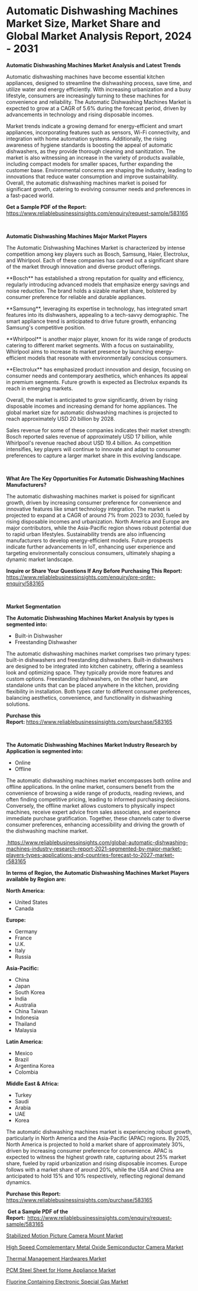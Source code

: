 <p><h1>Automatic Dishwashing Machines Market Size, Market Share and Global Market Analysis Report, 2024 - 2031</h1></p><p><strong>Automatic Dishwashing Machines Market Analysis and Latest Trends</strong></p>
<p><p>Automatic dishwashing machines have become essential kitchen appliances, designed to streamline the dishwashing process, save time, and utilize water and energy efficiently. With increasing urbanization and a busy lifestyle, consumers are increasingly turning to these machines for convenience and reliability. The Automatic Dishwashing Machines Market is expected to grow at a CAGR of 5.6% during the forecast period, driven by advancements in technology and rising disposable incomes.</p><p>Market trends indicate a growing demand for energy-efficient and smart appliances, incorporating features such as sensors, Wi-Fi connectivity, and integration with home automation systems. Additionally, the rising awareness of hygiene standards is boosting the appeal of automatic dishwashers, as they provide thorough cleaning and sanitization. The market is also witnessing an increase in the variety of products available, including compact models for smaller spaces, further expanding the customer base. Environmental concerns are shaping the industry, leading to innovations that reduce water consumption and improve sustainability. Overall, the automatic dishwashing machines market is poised for significant growth, catering to evolving consumer needs and preferences in a fast-paced world.</p></p>
<p><strong>Get a Sample PDF of the Report:&nbsp;</strong> <a href="https://www.reliablebusinessinsights.com/enquiry/request-sample/583165?utm_campaign=57&utm_medium=2&utm_source=Github&utm_content=ia&utm_term=09122024&utm_id=automatic-dishwashing-machines">https://www.reliablebusinessinsights.com/enquiry/request-sample/583165</a></p>
<p>&nbsp;</p>
<p><strong>Automatic Dishwashing Machines Major Market Players</strong></p>
<p><p>The Automatic Dishwashing Machines Market is characterized by intense competition among key players such as Bosch, Samsung, Haier, Electrolux, and Whirlpool. Each of these companies has carved out a significant share of the market through innovation and diverse product offerings.</p><p>**Bosch** has established a strong reputation for quality and efficiency, regularly introducing advanced models that emphasize energy savings and noise reduction. The brand holds a sizable market share, bolstered by consumer preference for reliable and durable appliances. </p><p>**Samsung**, leveraging its expertise in technology, has integrated smart features into its dishwashers, appealing to a tech-savvy demographic. The smart appliance trend is anticipated to drive future growth, enhancing Samsung's competitive position.</p><p>**Whirlpool** is another major player, known for its wide range of products catering to different market segments. With a focus on sustainability, Whirlpool aims to increase its market presence by launching energy-efficient models that resonate with environmentally conscious consumers.</p><p>**Electrolux** has emphasized product innovation and design, focusing on consumer needs and contemporary aesthetics, which enhances its appeal in premium segments. Future growth is expected as Electrolux expands its reach in emerging markets.</p><p>Overall, the market is anticipated to grow significantly, driven by rising disposable incomes and increasing demand for home appliances. The global market size for automatic dishwashing machines is projected to reach approximately USD 20 billion by 2028.</p><p>Sales revenue for some of these companies indicates their market strength: Bosch reported sales revenue of approximately USD 17 billion, while Whirlpool's revenue reached about USD 19.4 billion. As competition intensifies, key players will continue to innovate and adapt to consumer preferences to capture a larger market share in this evolving landscape.</p></p>
<p>&nbsp;</p>
<p><strong>What Are The Key Opportunities For Automatic Dishwashing Machines Manufacturers?</strong></p>
<p><p>The automatic dishwashing machines market is poised for significant growth, driven by increasing consumer preference for convenience and innovative features like smart technology integration. The market is projected to expand at a CAGR of around 7% from 2023 to 2030, fueled by rising disposable incomes and urbanization. North America and Europe are major contributors, while the Asia-Pacific region shows robust potential due to rapid urban lifestyles. Sustainability trends are also influencing manufacturers to develop energy-efficient models. Future prospects indicate further advancements in IoT, enhancing user experience and targeting environmentally conscious consumers, ultimately shaping a dynamic market landscape.</p></p>
<p><strong>Inquire or Share Your Questions If Any Before Purchasing This Report:</strong> <a href="https://www.reliablebusinessinsights.com/enquiry/pre-order-enquiry/583165?utm_campaign=57&utm_medium=2&utm_source=Github&utm_content=ia&utm_term=09122024&utm_id=automatic-dishwashing-machines">https://www.reliablebusinessinsights.com/enquiry/pre-order-enquiry/583165</a></p>
<p>&nbsp;</p>
<p><strong>Market Segmentation</strong></p>
<p><strong>The Automatic Dishwashing Machines Market Analysis by types is segmented into:</strong></p>
<p><ul><li>Built-in Dishwasher</li><li>Freestanding Dishwasher</li></ul></p>
<p><p>The automatic dishwashing machines market comprises two primary types: built-in dishwashers and freestanding dishwashers. Built-in dishwashers are designed to be integrated into kitchen cabinetry, offering a seamless look and optimizing space. They typically provide more features and custom options. Freestanding dishwashers, on the other hand, are standalone units that can be placed anywhere in the kitchen, providing flexibility in installation. Both types cater to different consumer preferences, balancing aesthetics, convenience, and functionality in dishwashing solutions.</p></p>
<p><strong>Purchase this Report:&nbsp;</strong><a href="https://www.reliablebusinessinsights.com/purchase/583165?utm_campaign=57&utm_medium=2&utm_source=Github&utm_content=ia&utm_term=09122024&utm_id=automatic-dishwashing-machines">https://www.reliablebusinessinsights.com/purchase/583165</a></p>
<p>&nbsp;</p>
<p><strong>The Automatic Dishwashing Machines Market Industry Research by Application is segmented into:</strong></p>
<p><ul><li>Online</li><li>Offline</li></ul></p>
<p><p>The automatic dishwashing machines market encompasses both online and offline applications. In the online market, consumers benefit from the convenience of browsing a wide range of products, reading reviews, and often finding competitive pricing, leading to informed purchasing decisions. Conversely, the offline market allows customers to physically inspect machines, receive expert advice from sales associates, and experience immediate purchase gratification. Together, these channels cater to diverse consumer preferences, enhancing accessibility and driving the growth of the dishwashing machine market.</p></p>
<p><a href="https://www.reliablebusinessinsights.com/global-automatic-dishwashing-machines-industry-research-report-2021-segmented-by-major-market-players-types-applications-and-countries-forecast-to-2027-market-r583165?utm_campaign=57&utm_medium=2&utm_source=Github&utm_content=ia&utm_term=09122024&utm_id=automatic-dishwashing-machines">&nbsp;https://www.reliablebusinessinsights.com/global-automatic-dishwashing-machines-industry-research-report-2021-segmented-by-major-market-players-types-applications-and-countries-forecast-to-2027-market-r583165</a></p>
<p><strong>In terms of Region, the Automatic Dishwashing Machines Market Players available by Region are:</strong></p>
<p>
    <p> <strong> North America: </strong>
        <ul>
            <li>United States</li>
            <li>Canada</li>
        </ul>
        </p> 
    <p> <strong> Europe: </strong>
        <ul>
            <li>Germany</li>
            <li>France</li>
            <li>U.K.</li>
            <li>Italy</li>
            <li>Russia</li>
        </ul>
        </p> 
    <p> <strong> Asia-Pacific: </strong>
        <ul>
            <li>China</li>
            <li>Japan</li>
            <li>South Korea</li>
            <li>India</li>
            <li>Australia</li>
            <li>China Taiwan</li>
            <li>Indonesia</li>
            <li>Thailand</li>
            <li>Malaysia</li>
        </ul>
        </p> 
    <p> <strong> Latin America: </strong>
        <ul>
            <li>Mexico</li>
            <li>Brazil</li>
            <li>Argentina Korea</li>
            <li>Colombia</li>
        </ul>
        </p> 
    <p> <strong> Middle East & Africa: </strong>
        <ul>
            <li>Turkey</li>
            <li>Saudi</li>
            <li>Arabia</li>
            <li>UAE</li>
            <li>Korea</li>
        </ul>
    </p>
    </p>
<p><p>The automatic dishwashing machines market is experiencing robust growth, particularly in North America and the Asia-Pacific (APAC) regions. By 2025, North America is projected to hold a market share of approximately 30%, driven by increasing consumer preference for convenience. APAC is expected to witness the highest growth rate, capturing about 25% market share, fueled by rapid urbanization and rising disposable incomes. Europe follows with a market share of around 20%, while the USA and China are anticipated to hold 15% and 10% respectively, reflecting regional demand dynamics.</p></p>
<p><strong>Purchase this Report: </strong><a href="https://www.reliablebusinessinsights.com/purchase/583165?utm_campaign=57&utm_medium=2&utm_source=Github&utm_content=ia&utm_term=09122024&utm_id=automatic-dishwashing-machines">https://www.reliablebusinessinsights.com/purchase/583165</a></p>
<p>&nbsp;<strong>Get a Sample PDF of the Report:&nbsp;&nbsp;</strong><a href="https://www.reliablebusinessinsights.com/enquiry/request-sample/583165?utm_campaign=57&utm_medium=2&utm_source=Github&utm_content=ia&utm_term=09122024&utm_id=automatic-dishwashing-machines">https://www.reliablebusinessinsights.com/enquiry/request-sample/583165</a></p>
<p><strong></strong></p>
<p><p><a href="https://www.linkedin.com/pulse/stabilized-motion-picture-camera-mount-market-expansion-obcgc?utm_campaign=57&utm_medium=2&utm_source=Github&utm_content=ia&utm_term=09122024&utm_id=automatic-dishwashing-machines">Stabilized Motion Picture Camera Mount Market</a></p><p><a href="https://www.linkedin.com/pulse/global-high-speed-complementary-metal-oxide-semiconductor-y1g4c?utm_campaign=57&utm_medium=2&utm_source=Github&utm_content=ia&utm_term=09122024&utm_id=automatic-dishwashing-machines">High Speed Complementary Metal Oxide Semiconductor Camera Market</a></p><p><a href="https://github.com/ilonaenterline65/Market-Research-Report-List-1/blob/main/thermal-management-hardwares-market.md?utm_campaign=57&utm_medium=2&utm_source=Github&utm_content=ia&utm_term=09122024&utm_id=automatic-dishwashing-machines">Thermal Management Hardwares Market</a></p><p><a href="https://github.com/gullattedenna/Market-Research-Report-List-1/blob/main/pcm-steel-sheet-for-home-appliance-market.md?utm_campaign=57&utm_medium=2&utm_source=Github&utm_content=ia&utm_term=09122024&utm_id=automatic-dishwashing-machines">PCM Steel Sheet for Home Appliance Market</a></p><p><a href="https://www.linkedin.com/pulse/the-sympatico-insight-9odme?utm_campaign=57&utm_medium=2&utm_source=Github&utm_content=ia&utm_term=09122024&utm_id=automatic-dishwashing-machines">Fluorine Containing Electronic Special Gas Market</a></p></p>